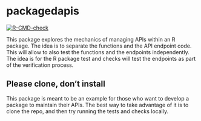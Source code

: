 
<!-- README.md is generated from README.Rmd. Please edit that file -->

# packagedapis

<!-- badges: start -->

[![R-CMD-check](https://github.com/edgararuiz/packagedapis/workflows/R-CMD-check/badge.svg)](https://github.com/edgararuiz/packagedapis/actions)
<!-- badges: end -->

This package explores the mechanics of managing APIs within an R
package. The idea is to separate the functions and the API endpoint
code. This will allow to also test the functions and the endpoints
independently. The idea is for the R package test and checks will test
the endpoints as part of the verification process.

## Please clone, don’t install

This package is meant to be an example for those who want to develop a
package to maintain their APIs. The best way to take advantage of it is
to clone the repo, and then try running the tests and checks locally.
